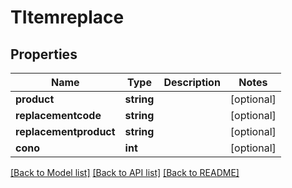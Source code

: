 # TItemreplace

## Properties
Name | Type | Description | Notes
------------ | ------------- | ------------- | -------------
**product** | **string** |  | [optional] 
**replacementcode** | **string** |  | [optional] 
**replacementproduct** | **string** |  | [optional] 
**cono** | **int** |  | [optional] 

[[Back to Model list]](../README.md#documentation-for-models) [[Back to API list]](../README.md#documentation-for-api-endpoints) [[Back to README]](../README.md)



